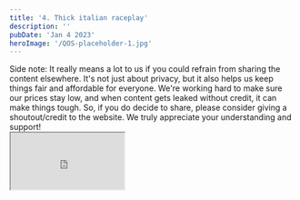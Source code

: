 ```yaml
---
title: '4. Thick italian raceplay'
description: ''
pubDate: 'Jan 4 2023'
heroImage: '/QOS-placeholder-1.jpg'
---
```

<div class="video_paragraph_header"> Side note: It really means a lot to us if you could refrain from sharing the content elsewhere. It's not just about privacy, but it also helps us keep things fair and affordable for everyone. We're working hard to make sure our prices stay low, and when content gets leaked without credit, it can make things tough. So, if you do decide to share, please consider giving a shoutout/credit to the website. We truly appreciate your understanding and support!</div>

<iframe src="https://drive.google.com/file/d/1atDyRW02U-NedKbnJKmdqudM1aR0ofK1/preview" width="200" height="100" allow="autoplay" allowfullscreen="allowfullscreen" style="
"></iframe>

<br>
<br>
<!---<a class="read_more" href="https://drive.google.com/file/d/1vvJNqO93GAo3-0eKRdy_0nbBqWLMTvzn/view?usp=sharing">Download</a>--->